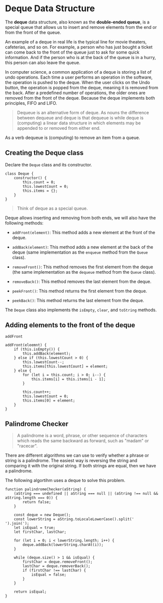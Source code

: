# Deque Data Structure

The **deque** data structure, also known as the **double-ended queue**, is a special queue that allows us to insert and remove elements from the end or from the front of the queue.

An example of a deque in real life is the typical line for movie theaters, cafeterias, and so on. For example, a person who has just bought a ticket can come back to the front of the queue just to ask for some quick information. And if the person who is at the back of the queue is in a hurry, this person can also leave the queue.

In computer science, a common application of a deque is storing a list of undo operations. Each time a user performs an operation in the software, the operation is pushed to the deque. When the user clicks on the Undo button, the operation is popped from the deque, meaning it is removed from the back. After a predefined number of operations, the older ones are removed from the front of the deque. Because the deque implements both principles, FIFO and LIFO.

> Dequeue is an alternative form of deque.
As nouns the difference between dequeue and deque is that dequeue is while deque is (computing) a linear data structure in which elements may be appended to or removed from either end.

As a verb dequeue is (computing) to remove an item from a queue.

## Creating the Deque class

Declare the `Deque` class and its constructor.

```
class Deque {
    constructor() {
        this.count = 0;
        this.lowestCount = 0;
        this.items = {};
    }
}
```

> Think of deque as a special queue.

Deque allows inserting and removing from both ends, we will also have the following methods:

* `addFront(element)`: This method adds a new element at the front of the deque.

* `addBack(element)`: This method adds a new element at the back of the deque (same implementation as the `enqueue` method from the `Queue` class).

* `removeFront()`: This method removes the first element from the deque (the same implementation as the `dequeue` method from the `Queue` class).

* `removeBack()`: This method removes the last element from the deque.

* `peekFront()`: This method returns the first element from the deque.

* `peekBack()`: This method returns the last element from the deque.

The `Deque` class also implements the `isEmpty`, `clear`, and `toString` methods.


## Adding elements to the front of the deque

`addFront`

```
addFront(eleemnt) {
    if (this.isEmpty()) {
        this.addBack(element);
    } else if (this.lowestCount > 0) {
        this.lowestCount--;
        this.items[this.lowestCount] = element;
    } else {
        for (let i = this.count; i > 0; i--) {
            this.items[i] = this.items[i - 1];
        }

        this.count++;
        this.lowestCount = 0;
        this.items[0] = element;
    }
}
```

## Palindrome Checker

> A palindrome is a word, phrase, or other sequence of characters which reads the same backward as forward, such as "madam" or "racecar".

There are different algorithms we can use to verify whether a phrase or string is a palindrome. The easiest way is reversing the string and comparing it with the original string. If both strings are equal, then we have a palindrome.

The following algortihm uses a deque to solve this problem.

```
function palindromeChecker(aString) {
    (aString === undefined || aString === null || (aString !== null && aString.length === 0)) {
        return false;
    }

    const deque = new Deque();
    const lowerString = aString.toLocaleLowerCase().split(' ').join(');
    let isEqual = true;
    let firstChar, lastChar;

    for (let i = 0; i < lowerString.length; i++) {
        deque.addBack(lowerString.charAt(i));
    }

    while (deque.size() > 1 && isEqual) {
        firstChar = deque.removeFront();
        lastChar = deque.removerBack();
        if (firstChar !== lastChar) {
            isEqual = false;
        }
    }

    return isEqual;
}
```